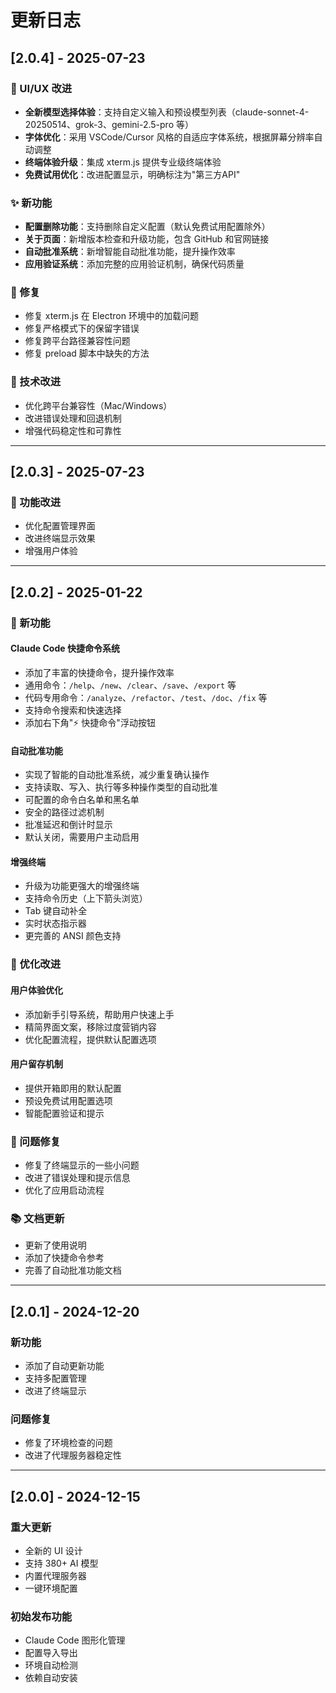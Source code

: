 # 更新日志

## [2.0.4] - 2025-07-23

### 🎨 UI/UX 改进
- **全新模型选择体验**：支持自定义输入和预设模型列表（claude-sonnet-4-20250514、grok-3、gemini-2.5-pro 等）
- **字体优化**：采用 VSCode/Cursor 风格的自适应字体系统，根据屏幕分辨率自动调整
- **终端体验升级**：集成 xterm.js 提供专业级终端体验
- **免费试用优化**：改进配置显示，明确标注为"第三方API"

### ✨ 新功能
- **配置删除功能**：支持删除自定义配置（默认免费试用配置除外）
- **关于页面**：新增版本检查和升级功能，包含 GitHub 和官网链接
- **自动批准系统**：新增智能自动批准功能，提升操作效率
- **应用验证系统**：添加完整的应用验证机制，确保代码质量

### 🐛 修复
- 修复 xterm.js 在 Electron 环境中的加载问题
- 修复严格模式下的保留字错误
- 修复跨平台路径兼容性问题
- 修复 preload 脚本中缺失的方法

### 🔧 技术改进
- 优化跨平台兼容性（Mac/Windows）
- 改进错误处理和回退机制
- 增强代码稳定性和可靠性

---

## [2.0.3] - 2025-07-23

### 🎯 功能改进
- 优化配置管理界面
- 改进终端显示效果
- 增强用户体验

---

## [2.0.2] - 2025-01-22

### 🎉 新功能

#### Claude Code 快捷命令系统
- 添加了丰富的快捷命令，提升操作效率
- 通用命令：`/help`、`/new`、`/clear`、`/save`、`/export` 等
- 代码专用命令：`/analyze`、`/refactor`、`/test`、`/doc`、`/fix` 等
- 支持命令搜索和快速选择
- 添加右下角"⚡ 快捷命令"浮动按钮

#### 自动批准功能
- 实现了智能的自动批准系统，减少重复确认操作
- 支持读取、写入、执行等多种操作类型的自动批准
- 可配置的命令白名单和黑名单
- 安全的路径过滤机制
- 批准延迟和倒计时显示
- 默认关闭，需要用户主动启用

#### 增强终端
- 升级为功能更强大的增强终端
- 支持命令历史（上下箭头浏览）
- Tab 键自动补全
- 实时状态指示器
- 更完善的 ANSI 颜色支持

### 🔧 优化改进

#### 用户体验优化
- 添加新手引导系统，帮助用户快速上手
- 精简界面文案，移除过度营销内容
- 优化配置流程，提供默认配置选项

#### 用户留存机制
- 提供开箱即用的默认配置
- 预设免费试用配置选项
- 智能配置验证和提示

### 🐛 问题修复
- 修复了终端显示的一些小问题
- 改进了错误处理和提示信息
- 优化了应用启动流程

### 📚 文档更新
- 更新了使用说明
- 添加了快捷命令参考
- 完善了自动批准功能文档

---

## [2.0.1] - 2024-12-20

### 新功能
- 添加了自动更新功能
- 支持多配置管理
- 改进了终端显示

### 问题修复
- 修复了环境检查的问题
- 改进了代理服务器稳定性

---

## [2.0.0] - 2024-12-15

### 重大更新
- 全新的 UI 设计
- 支持 380+ AI 模型
- 内置代理服务器
- 一键环境配置

### 初始发布功能
- Claude Code 图形化管理
- 配置导入导出
- 环境自动检测
- 依赖自动安装